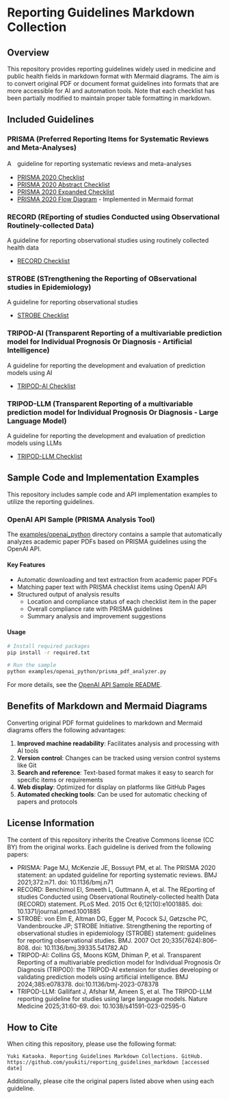 # Reporting Guidelines Markdown Collection

## Overview
This repository provides reporting guidelines widely used in medicine and public health fields in markdown format with Mermaid diagrams. The aim is to convert original PDF or document format guidelines into formats that are more accessible for AI and automation tools. Note that each checklist has been partially modified to maintain proper table formatting in markdown.

## Included Guidelines

### PRISMA (Preferred Reporting Items for Systematic Reviews and Meta-Analyses)
A　guideline for reporting systematic reviews and meta-analyses
- [PRISMA 2020 Checklist](./checklists/prisma/PRISMA_2020_checklist.md)
- [PRISMA 2020 Abstract Checklist](./checklists/prisma/PRISMA_2020_abstract_checklist.md)
- [PRISMA 2020 Expanded Checklist](./checklists/prisma/PRISMA_2020_expanded_checklist.md)
- [PRISMA 2020 Flow Diagram](./checklists/prisma/PRISMA_Flowchart_Updated.md) - Implemented in Mermaid format

### RECORD (REporting of studies Conducted using Observational Routinely-collected Data)
A guideline for reporting observational studies using routinely collected health data
- [RECORD Checklist](./checklists/record/RECORD%20Checklist.md)

### STROBE (STrengthening the Reporting of OBservational studies in Epidemiology)
A guideline for reporting observational studies
- [STROBE Checklist](./checklists/strobe/STROBE-checklist-v4-combined.md)

### TRIPOD-AI (Transparent Reporting of a multivariable prediction model for Individual Prognosis Or Diagnosis - Artificial Intelligence)
A guideline for reporting the development and evaluation of prediction models using AI
- [TRIPOD-AI Checklist](./checklists/tripod_ai/TRIPODAI_checklist.md)

### TRIPOD-LLM (Transparent Reporting of a multivariable prediction model for Individual Prognosis Or Diagnosis - Large Language Model)
A guideline for reporting the development and evaluation of prediction models using LLMs
- [TRIPOD-LLM Checklist](./checklists/TRIPOD-LLM/TRIPOD-LLM-Checklist.md)

## Sample Code and Implementation Examples

This repository includes sample code and API implementation examples to utilize the reporting guidelines.

### OpenAI API Sample (PRISMA Analysis Tool)

The [examples/openai_python](./examples/openai_python) directory contains a sample that automatically analyzes academic paper PDFs based on PRISMA guidelines using the OpenAI API.

#### Key Features
- Automatic downloading and text extraction from academic paper PDFs
- Matching paper text with PRISMA checklist items using OpenAI API
- Structured output of analysis results
  - Location and compliance status of each checklist item in the paper
  - Overall compliance rate with PRISMA guidelines
  - Summary analysis and improvement suggestions

#### Usage
```bash
# Install required packages
pip install -r required.txt

# Run the sample
python examples/openai_python/prisma_pdf_analyzer.py
```

For more details, see the [OpenAI API Sample README](./examples/openai_python/README.md).

## Benefits of Markdown and Mermaid Diagrams
Converting original PDF format guidelines to markdown and Mermaid diagrams offers the following advantages:

1. **Improved machine readability**: Facilitates analysis and processing with AI tools
2. **Version control**: Changes can be tracked using version control systems like Git
3. **Search and reference**: Text-based format makes it easy to search for specific items or requirements
4. **Web display**: Optimized for display on platforms like GitHub Pages
5. **Automated checking tools**: Can be used for automatic checking of papers and protocols

## License Information
The content of this repository inherits the Creative Commons license (CC BY) from the original works. Each guideline is derived from the following papers:

- PRISMA: Page MJ, McKenzie JE, Bossuyt PM, et al. The PRISMA 2020 statement: an updated guideline for reporting systematic reviews. BMJ 2021;372:n71. doi: 10.1136/bmj.n71
- RECORD: Benchimol EI, Smeeth L, Guttmann A, et al. The REporting of studies Conducted using Observational Routinely-collected health Data (RECORD) statement. PLoS Med. 2015 Oct 6;12(10):e1001885. doi: 10.1371/journal.pmed.1001885
- STROBE: von Elm E, Altman DG, Egger M, Pocock SJ, Gøtzsche PC, Vandenbroucke JP; STROBE Initiative. Strengthening the reporting of observational studies in epidemiology (STROBE) statement: guidelines for reporting observational studies. BMJ. 2007 Oct 20;335(7624):806–808. doi: 10.1136/bmj.39335.541782.AD
- TRIPOD-AI: Collins GS, Moons KGM, Dhiman P, et al. Transparent Reporting of a multivariable prediction model for Individual Prognosis Or Diagnosis (TRIPOD): the TRIPOD-AI extension for studies developing or validating prediction models using artificial intelligence. BMJ 2024;385:e078378. doi:10.1136/bmj-2023-078378
- TRIPOD-LLM: Gallifant J, Afshar M, Ameen S, et al. The TRIPOD-LLM reporting guideline for studies using large language models. Nature Medicine 2025;31:60-69. doi: 10.1038/s41591-023-02595-0

## How to Cite
When citing this repository, please use the following format:

```
Yuki Kataoka. Reporting Guidelines Markdown Collections. GitHub. https://github.com/youkiti/reporting_guidelines_markdown [accessed date]
```

Additionally, please cite the original papers listed above when using each guideline.
